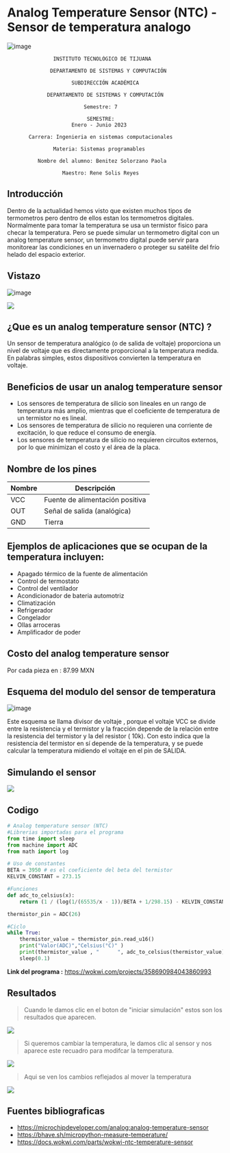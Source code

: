# Analog Temperature Sensor (NTC) - Sensor de temperatura analogo 

![image](https://user-images.githubusercontent.com/124212478/224834777-40d3debc-bc08-4339-a1b1-e2cb35062475.png)

                   INSTITUTO TECNOLÓGICO DE TIJUANA

                  DEPARTAMENTO DE SISTEMAS Y COMPUTACIÓN
                  
                         SUBDIRECCIÓN ACADÉMICA
                         
                 DEPARTAMENTO DE SISTEMAS Y COMPUTACIÓN
                 
                             Semestre: 7

                              SEMESTRE: 
                         Enero - Junio 2023
                         
           Carrera: Ingenieria en sistemas computacionales

                   Materia: Sistemas programables

              Nombre del alumno: Benitez Solorzano Paola

                      Maestro: Rene Solis Reyes

## Introducción
Dentro de la actualidad hemos visto que existen muchos tipos de termometros pero dentro de ellos estan los termometros digitales. Normalmente para tomar la temperatura se usa un termistor fisico para checar la temperatura. Pero se puede simular un termometro digital con un analog temperature sensor, un termometro digital puede servir  para monitorear las condiciones en un invernadero o proteger su satélite del frío helado del espacio exterior.

## Vistazo 

![image](https://user-images.githubusercontent.com/124212478/224230506-39febc8d-400f-43b1-af43-c82de6f58c80.png)

![](https://user-images.githubusercontent.com/124212478/223628114-b02ce297-baf8-4899-a711-0562a73bffdf.png)


## ¿Que es un analog temperature sensor (NTC) ?
Un sensor de temperatura analógico (o de salida de voltaje) proporciona un nivel de voltaje que es directamente proporcional a la temperatura medida. En palabras simples, estos dispositivos convierten la temperatura en voltaje.

## Beneficios de usar un analog temperature sensor
* Los sensores de temperatura de silicio son lineales en un rango de temperatura más amplio, mientras que el coeficiente de temperatura de un termistor no es lineal.
* Los sensores de temperatura de silicio no requieren una corriente de excitación, lo que reduce el consumo de energía.
* Los sensores de temperatura de silicio no requieren circuitos externos, por lo que minimizan el costo y el área de la placa.

## Nombre de los pines 

| Nombre  | Descripción                      |
|---------|----------------------------------|
| VCC     | Fuente de alimentación positiva  |
| OUT     | Señal de salida (analógica)      |
| GND     | Tierra                           |

## Ejemplos de aplicaciones que se ocupan de la temperatura incluyen:
* Apagado térmico de la fuente de alimentación
* Control de termostato
* Control del ventilador
* Acondicionador de bateria automotriz
* Climatización
* Refrigerador
* Congelador
* Ollas arroceras
* Amplificador de poder

## Costo del analog temperature sensor

Por cada pieza en : 87.99 MXN

## Esquema del modulo del sensor de temperatura

![image](https://user-images.githubusercontent.com/124212478/223629096-a56b4ef3-729a-405a-9e97-c4fe01d8b0ab.png)

Este esquema se llama divisor de voltaje , porque el voltaje VCC se divide entre la resistencia y el termistor y la fracción depende de la relación entre la resistencia del termistor y la del resistor ( 10k). Con esto indica que la resistencia del termistor en sí depende de la temperatura, y se puede calcular la temperatura midiendo el voltaje en el pin de SALIDA.

## Simulando el sensor

![](/imagenes/Diagrama1.jpg)

## Codigo 

```python
# Analog temperature sensor (NTC)
#Librerias importadas para el programa
from time import sleep
from machine import ADC
from math import log

# Uso de constantes
BETA = 3950 # es el coeficiente del beta del termistor
KELVIN_CONSTANT = 273.15

#Funciones
def adc_to_celsius(x):
    return (1 / (log(1/(65535/x - 1))/BETA + 1/298.15) - KELVIN_CONSTANT)

thermistor_pin = ADC(26)

#Ciclo
while True:
    thermistor_value = thermistor_pin.read_u16()
    print("Valor(ADC)","Celsius(°C)" )
    print(thermistor_value , "      ", adc_to_celsius(thermistor_value))
    sleep(0.1)

```
**Link del programa :** https://wokwi.com/projects/358690984043860993

## Resultados

> Cuando le damos clic en el boton de "iniciar simulación" estos son los resultados que aparecen.

![](/imagenes/Resultado1.jpg)

> Si queremos cambiar la temperatura, le damos clic al sensor y nos aparece este recuadro para modifcar la temperatura.

![](/imagenes/Temperatura.jpg)

> Aqui se ven los cambios reflejados al mover la temperatura

![](/imagenes/Resultado2.jpg)

## Fuentes bibliograficas
* https://microchipdeveloper.com/analog:analog-temperature-sensor
* https://bhave.sh/micropython-measure-temperature/
* https://docs.wokwi.com/parts/wokwi-ntc-temperature-sensor
